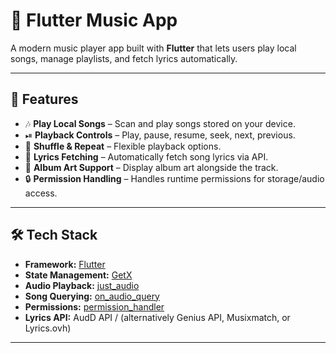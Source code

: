 # 🎵 Flutter Music App

A modern music player app built with **Flutter** that lets users play local songs, manage playlists, and fetch lyrics automatically.

---

## 🚀 Features
- 🎶 **Play Local Songs** – Scan and play songs stored on your device.  
- ⏯ **Playback Controls** – Play, pause, resume, seek, next, previous.  
- 🔀 **Shuffle & Repeat** – Flexible playback options.  
- 🎤 **Lyrics Fetching** – Automatically fetch song lyrics via API.  
- 📀 **Album Art Support** – Display album art alongside the track.  
- 🔒 **Permission Handling** – Handles runtime permissions for storage/audio access.  

---

## 🛠 Tech Stack
- **Framework:** [Flutter](https://flutter.dev/)  
- **State Management:** [GetX](https://pub.dev/packages/get)  
- **Audio Playback:** [just_audio](https://pub.dev/packages/just_audio)  
- **Song Querying:** [on_audio_query](https://pub.dev/packages/on_audio_query)  
- **Permissions:** [permission_handler](https://pub.dev/packages/permission_handler)  
- **Lyrics API:** AudD API / (alternatively Genius API, Musixmatch, or Lyrics.ovh)  

---

